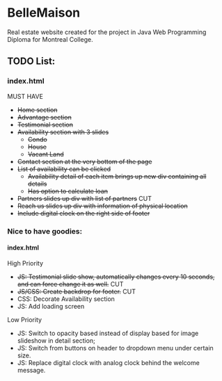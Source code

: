 # BelleMaison

Real estate website created for the project in Java Web Programming Diploma for Montreal College.

## TODO List:
### index.html
MUST HAVE
- ~~Home section~~
- ~~Advantage section~~
- ~~Testimonial section~~
- ~~Availability section with 3 slides~~
  - ~~Condo~~
  - ~~House~~
  - ~~Vacant Land~~
- ~~Contact section at the very bottom of the page~~
- ~~List of availability can be clicked~~
  - ~~Availability detail of each item brings up new div containing all details~~
  - ~~Has option to calculate loan~~
- ~~Partners slides up div with list of partners~~ CUT
- ~~Reach us slides up div with information of physical location~~
- ~~Include digital clock on the right side of footer~~

### Nice to have goodies:
#### index.html
High Priority
- ~~JS: Testimonial slide show, automatically changes every 10 seconds, and can force change it as well.~~ CUT
- ~~JS/CSS: Create backdrop for footer.~~ CUT
- CSS: Decorate Availability section
- JS: Add loading screen

Low Priority
- JS: Switch to opacity based instead of display based for image slideshow in detail section;
- JS: Switch from buttons on header to dropdown menu under certain size.
- JS: Replace digital clock with analog clock behind the welcome message.